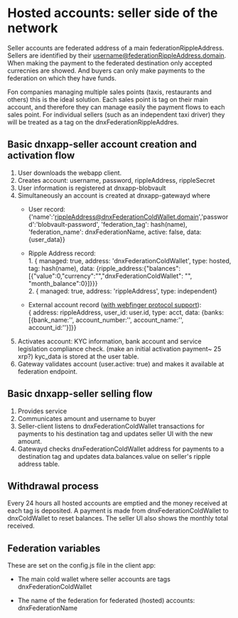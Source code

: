 # Hosted accounts: seller side of the network  

Seller accounts are federated address of a main federationRippleAddress. Sellers are identified by their username@federationRippleAddress.domain. When making the payment to the federated destination only accepted currecnies are showed. And buyers can only make payments to the federation on which they have funds.  

Fon companies managing multiple sales points (taxis, restaurants and others) this is the ideal solution. Each sales point is tag on their main account, and therefore they can manage easily the payment flows to each sales point. For individual sellers (such as an independent taxi driver) they will be treated as a tag on the dnxFederationRippleAddres.


## Basic dnxapp-seller account creation and activation flow  
 1. User downloads the webapp client.  
 2. Creates account: username, password, rippleAddress, rippleSecret  
 3. User information is registered at dnxapp-blobvault  
 4. Simultaneously an account is created at dnxapp-gatewayd where   
    - User record:  
            {'name':'rippleAddress@dnxFederationColdWallet.domain','password':'blobvault-password', 'federation_tag': hash(name), 'federation_name': dnxFederationName, active: false, data: {user_data}}  
    - Ripple Address record:  
            1. { managed: true, address: 'dnxFederationColdWallet', type: hosted, tag: hash(name), data: {ripple_address:{"balances":[{"value":0,"currency":"","dnxFederationColdWallet": "", "month_balance":0}]}}}   
            2. { managed: true, address: 'rippleAddress', type: independent}   
            
    - External account record ([with webfinger protocol support](https://github.com/ripple/gatewayd/pull/508)):  
            { address: rippleAddress, user_id: user.id, type: acct, data: {banks:[{bank_name:'', account_number:'', account_name:'', account_id:''}]}}
 5. Activates account: KYC information, bank account and service legislation compliance check. (make an initial activation payment~ 25 xrp?) kyc_data is stored at the user table.
 6. Gateway validates account (user.active: true) and makes it available at federation endpoint.


## Basic dnxapp-seller selling flow
 1. Provides service
 2. Communicates amount and username to buyer
 3. Seller-client listens to dnxFederationColdWallet transactions for payments to his destination tag and updates seller UI with the new amount.
 4. Gatewayd checks dnxFederationColdWallet address for payments to a destination tag and updates data.balances.value on seller's ripple address table.  
 
## Withdrawal process  

  Every 24 hours all hosted accounts are emptied and the money received at each tag is deposited. A payment is made from dnxFederationColdWallet to dnxColdWallet to reset balances. The seller UI also shows the monthly total received.


## Federation variables  

These are set on the config.js file in the client app:  

  - The main cold wallet where seller accounts are tags  
        dnxFederationColdWallet

  - The name of the federation for federated (hosted) accounts:   
        dnxFederationName
  
